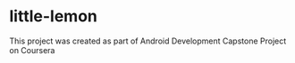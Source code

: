 # little-lemon

This project was created as part of Android Development Capstone Project on Coursera
